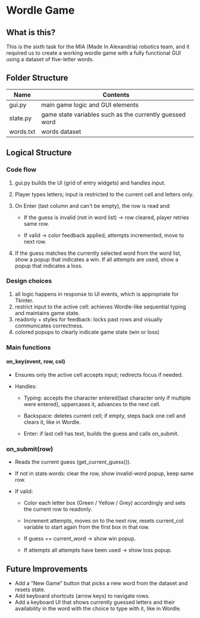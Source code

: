 # Wordle Game
## What is this?
This is the sixth task for the MIA (Made In Alexandria) robotics team, and it required us to create a working wordle game with a fully functional GUI using a dataset of five-letter words.

## Folder Structure
| Name | Contents |
| ----- | --- |
| gui.py | main game logic and GUI elements |
| state.py | game state variables such as the currently guessed word |
| words.txt | words dataset |

## Logical Structure
### Code flow
1. gui.py builds the UI (grid of entry widgets) and handles input.

2. Player types letters; input is restricted to the current cell and letters only.

3. On Enter (last column and can't be empty), the row is read and:

   - If the guess is invalid (not in word list) → row cleared, 
player retries same row.

   - If valid → color feedback applied, attempts incremented, move to next row.
4. If the guess matches the currently selected word from the word list, show a popup that indicates a win. If all attempts are used, show a popup that indicates a loss.

### Design choices

1. all logic happens in response to UI events, which is appropriate for Tkinter.
2. restrict input to the active cell: achieves Wordle-like sequential typing and maintains game state.
3. readonly + styles for feedback: locks past rows and visually communicates correctness.
4. colored popups to clearly indicate game state (win or loss)

### Main functions

#### on_key(event, row, col)
- Ensures only the active cell accepts input; redirects focus if needed.

- Handles:

  - Typing: accepts the character entered(last character only if multiple were entered), uppercases it, advances to the next cell.

  - Backspace: deletes current cell; if empty, steps back one cell and clears it, like in Wordle.

  - Enter: if last cell has text, builds the guess and calls on_submit.

### on_submit(row)
- Reads the current guess (get_current_guess()).

- If not in state.words: clear the row, show invalid-word popup, keep same row.

- If valid:

  - Color each letter box (Green / Yellow / Grey) accordingly and sets the current row to readonly.

  - Increment attempts, moves on to the next row, resets current_col variable to start again from the first box in that row.

  - If guess == current_word → show win popup.

  - If attempts all attempts have been used → show loss popup.

## Future Improvements
- Add a “New Game” button that picks a new word from the dataset and resets state.
- Add keyboard shortcuts (arrow keys) to navigate rows.
- Add a keyboard UI that shows currently guessed letters and their availability in the word with the choice to type with it, like in Wordle.
